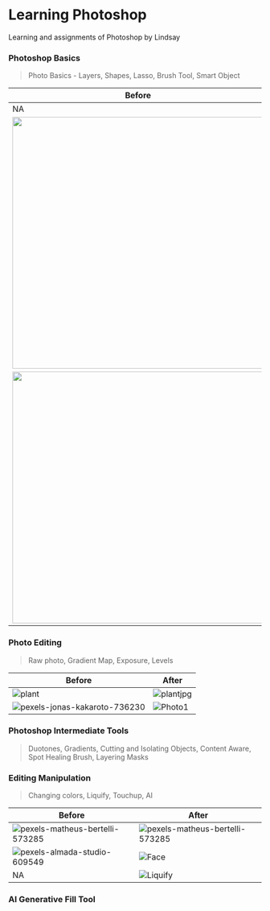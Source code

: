 # Learning Photoshop
Learning and assignments of Photoshop by Lindsay 

### Photoshop Basics
> Photo Basics - Layers, Shapes, Lasso, Brush Tool, Smart Object

Before  |After
------------- | -------------
NA | ![FontAnatomy](https://github.com/datta934/learning-photoshop/assets/18361700/e530d66b-18ea-43ff-83d2-2cd5dcbe6b4a)
<img src="https://github.com/datta934/learning-photoshop/assets/18361700/b115dde5-7a47-41f7-b9c1-3e7f50c06ec5" width="500"> | <img src="https://github.com/datta934/learning-photoshop/assets/18361700/40e26e32-42b2-426e-98dd-26b625458878" width="500">
<img src="https://github.com/datta934/learning-photoshop/assets/18361700/82e0d67b-078a-4553-861d-2b82a02e9df3" width="500"> | <img src="https://github.com/datta934/learning-photoshop/assets/18361700/9a4841f1-f8cb-4cbd-b74b-1137f7b30c26" width="500">



### Photo Editing
> Raw photo, Gradient Map, Exposure, Levels

Before  |After
------------- | -------------
![plant](https://github.com/datta934/learning-photoshop/assets/18361700/542b94dc-3b7a-459c-a758-6973bae27b94)    | ![plantjpg](https://github.com/datta934/learning-photoshop/assets/18361700/9e195a60-2989-4e46-9d73-70e81c139cf0)
![pexels-jonas-kakaroto-736230](https://github.com/datta934/learning-photoshop/assets/18361700/385ea9f9-33d3-407f-a2c0-c9d34b39f943) | ![Photo1](https://github.com/datta934/learning-photoshop/assets/18361700/2c9143c1-adf3-4ac5-8dbb-260fd540aa13)


### Photoshop Intermediate Tools
> Duotones, Gradients, Cutting and Isolating Objects, Content Aware, Spot Healing Brush, Layering Masks

### Editing Manipulation
> Changing colors, Liquify, Touchup, AI

Before  |After
------------- | -------------
![pexels-matheus-bertelli-573285](https://github.com/datta934/learning-photoshop/assets/18361700/9cf3ad63-7908-4159-a387-a033b64e6b64) | ![pexels-matheus-bertelli-573285](https://github.com/datta934/learning-photoshop/assets/18361700/e710c12a-9553-4425-8995-ef6609969b6b)
![pexels-almada-studio-609549](https://github.com/datta934/learning-photoshop/assets/18361700/38af58aa-0d04-4a0d-8b2d-aa943a0f5dc1) | ![Face](https://github.com/datta934/learning-photoshop/assets/18361700/020cfbb2-42f0-4578-82a6-19abb0b81150)
NA | ![Liquify](https://github.com/datta934/learning-photoshop/assets/18361700/ea1b9990-7cf0-47e7-85b7-1a5d417552e4)


### AI Generative Fill Tool

